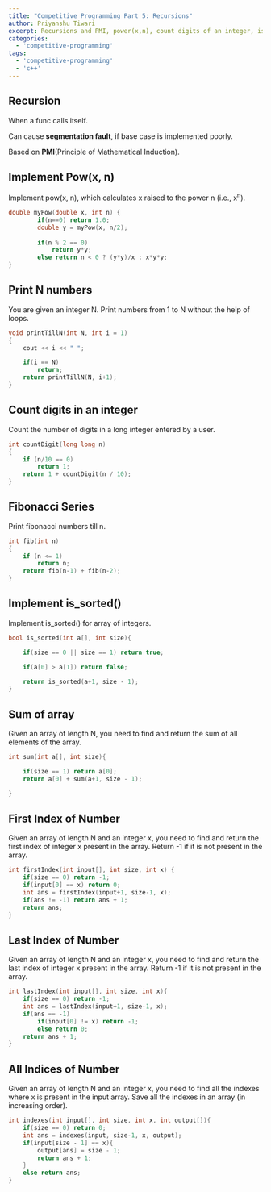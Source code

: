 ```yaml
---
title: "Competitive Programming Part 5: Recursions"
author: Priyanshu Tiwari
excerpt: Recursions and PMI, power(x,n), count digits of an integer, is_sorted(), fibonacci series
categories:
  - 'competitive-programming'
tags:
  - 'competitive-programming'
  - 'c++'
---
```


## Recursion

When a func calls itself.

Can cause **segmentation fault**, if base case is implemented poorly.

Based on **PMI**(Principle of Mathematical Induction).

## Implement Pow(x, n)

Implement pow(x, n), which calculates x raised to the power n (i.e., x<sup>n</sup>).

```cpp
double myPow(double x, int n) {
        if(n==0) return 1.0;
        double y = myPow(x, n/2);
        
        if(n % 2 == 0)
            return y*y;
        else return n < 0 ? (y*y)/x : x*y*y; 
}
```

## Print N numbers

You are given an integer N. Print numbers from 1 to N without the help of loops.

```cpp
void printTillN(int N, int i = 1)
{
    cout << i << " ";

    if(i == N)
        return;
    return printTillN(N, i+1);
}
```

## Count digits in an integer

Count the number of digits in a long integer entered by a user.

```cpp
int countDigit(long long n)
{
    if (n/10 == 0)
        return 1;
    return 1 + countDigit(n / 10);
}
```

## Fibonacci Series

Print fibonacci numbers till n.

```cpp
int fib(int n)
{
    if (n <= 1)
        return n;
    return fib(n-1) + fib(n-2);
}
```

## Implement is_sorted()

Implement is_sorted() for array of integers.

```cpp
bool is_sorted(int a[], int size){

    if(size == 0 || size == 1) return true;

    if(a[0] > a[1]) return false;

    return is_sorted(a+1, size - 1);
}
```

## Sum of array

Given an array of length N, you need to find and return the sum of all elements of the array.

```cpp
int sum(int a[], int size){

    if(size == 1) return a[0];
    return a[0] + sum(a+1, size - 1);

}
```

## First Index of Number

Given an array of length N and an integer x, you need to find and return the first index of integer x present in the array. Return -1 if it is not present in the array.

```cpp
int firstIndex(int input[], int size, int x) {
	if(size == 0) return -1;
    if(input[0] == x) return 0;
    int ans = firstIndex(input+1, size-1, x);
    if(ans != -1) return ans + 1;
    return ans;
}
```

## Last Index of Number

Given an array of length N and an integer x, you need to find and return the last index of integer x present in the array. Return -1 if it is not present in the array.

```cpp
int lastIndex(int input[], int size, int x){
    if(size == 0) return -1;
    int ans = lastIndex(input+1, size-1, x);    
    if(ans == -1)
        if(input[0] != x) return -1;
        else return 0;
    return ans + 1; 
}
```

## All Indices of Number

Given an array of length N and an integer x, you need to find all the indexes where x is present in the input array. Save all the indexes in an array (in increasing order).

```cpp
int indexes(int input[], int size, int x, int output[]){
    if(size == 0) return 0;
    int ans = indexes(input, size-1, x, output);
    if(input[size - 1] == x){
        output[ans] = size - 1;
        return ans + 1;
    }
    else return ans;
}
```